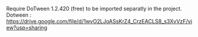 Require DoTween 1.2.420 (free) to be imported separatly in the project.
Dotween : https://drive.google.com/file/d/1wvO2LJoASsKrZ4_CrzEACLS8_s3XvVzF/view?usp=sharing
